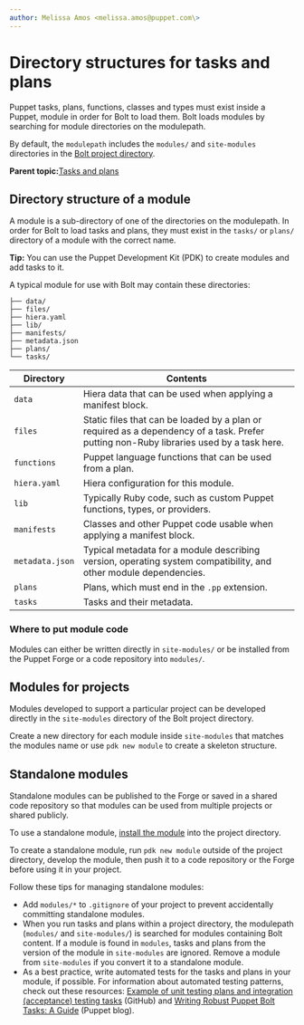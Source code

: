 ```yaml
---
author: Melissa Amos <melissa.amos@puppet.com\>
---
```


# Directory structures for tasks and plans

Puppet tasks, plans, functions, classes and types must exist inside a Puppet, module in order for Bolt to load them. Bolt loads modules by searching for module directories on the modulepath.

By default, the `modulepath` includes the `modules/` and `site-modules` directories in the [Bolt project directory](bolt_project_directories.md#).

**Parent topic:**[Tasks and plans](writing_tasks_and_plans.md)

## Directory structure of a module

A module is a sub-directory of one of the directories on the modulepath. In order for Bolt to load tasks and plans, they must exist in the `tasks/` or `plans/` directory of a module with the correct name.

**Tip:** You can use the Puppet Development Kit \(PDK\) to create modules and add tasks to it.

A typical module for use with Bolt may contain these directories:

```
├── data/
├── files/
├── hiera.yaml
├── lib/
├── manifests/
├── metadata.json
├── plans/
└── tasks/
```

|Directory|Contents|
|---------|--------|
|`data`|Hiera data that can be used when applying a manifest block.|
|`files`|Static files that can be loaded by a plan or required as a dependency of a task. Prefer putting non-Ruby libraries used by a task here.|
|`functions`|Puppet language functions that can be used from a plan.|
|`hiera.yaml`|Hiera configuration for this module.|
|`lib`|Typically Ruby code, such as custom Puppet functions, types, or providers.|
|`manifests`|Classes and other Puppet code usable when applying a manifest block.|
|`metadata.json`|Typical metadata for a module describing version, operating system compatibility, and other module dependencies.|
|`plans`|Plans, which must end in the `.pp` extension.|
|`tasks`|Tasks and their metadata.|

### Where to put module code

Modules can either be written directly in `site-modules/` or be installed from the Puppet Forge or a code repository into `modules/`.

## Modules for projects

Modules developed to support a particular project can be developed directly in the `site-modules` directory of the Bolt project directory.

Create a new directory for each module inside `site-modules` that matches the modules name or use `pdk new module` to create a skeleton structure.

## Standalone modules

Standalone modules can be published to the Forge or saved in a shared code repository so that modules can be used from multiple projects or shared publicly.

To use a standalone module, [install the module](bolt_installing_modules.md#) into the project directory.

To create a standalone module, run `pdk new module` outside of the project directory, develop the module, then push it to a code repository or the Forge before using it in your project.

Follow these tips for managing standalone modules:

-   Add `modules/*` to `.gitignore` of your project to prevent accidentally committing standalone modules.
-   When you run tasks and plans within a project directory, the modulepath \(`modules/` and `site-modules/`\) is searched for modules containing Bolt content. If a module is found in `modules`, tasks and plans from the version of the module in `site-modules` are ignored. Remove a module from `site-modules` if you convert it to a standalone module.
-   As a best practice, write automated tests for the tasks and plans in your module, if possible. For information about automated testing patterns, check out these resources: [Example of unit testing plans and integration \(acceptance\) testing tasks](https://github.com/puppetlabs/puppetlabs-facts) \(GitHub\) and [Writing Robust Puppet Bolt Tasks: A Guide](https://puppet.com/blog/writing-robust-puppet-bolt-tasks-guide) \(Puppet blog\).

